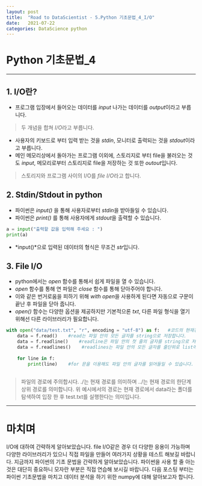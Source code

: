 ```yaml
---
layout: post
title:  "Road to DataScientist - 5.Python 기초문법_4_I/O"
date:   2021-07-22 
categories: DataScience python 
---
```

# Python 기초문법_4
---

## 1. I/O란?

* 프로그램 입장에서 들어오는 데이터를 *input* 나가는 데이터를 *output*이라고 부릅니다.
> 두 개념을 합쳐 *I/O*라고 부릅니다.
* 사용자의 키보드로 부터 입력 받는 것을 *stdin*, 모니터로 출력되는 것을 *stdout*이라고 부릅니다.
* 메인 메모리상에서 돌아가는 프로그램 이외에, 스토리지로 부터 file을 불러오는 것도 *input*, 메모리로부터 스토리지로 file을 저장하는 것 또한 *outout*입니다.
> 스토리지와 프로그램 사이의 I/O를 *file I/O*라고 합니다.

## 2. Stdin/Stdout in python

* 파이썬은 *input()* 을 통해 사용자로부터 *stdin*을 받아들일 수 있습니다.
* 파이썬은 *print()* 를 통해 사용자에게 *stdout*을 출력할 수 있습니다.

```python
a = input("출력할 값을 입력해 주세요 : ")
print(a)
```

* *input()*으로 입력된 데이터의 형식은 무조건 *str*입니다.

## 3.  File I/O

* python에서는 *open* 함수를 통해서 쉽게 파일을 열 수 있습니다.
* *open* 함수를 통해 연 파일은 *close* 함수를 통해 닫아주어야 합니다.
* 이와 같은 번거로움을 피하기 위해 *with open*을 사용하게 된다면 자동으로 구문이 끝난 후 파일을 닫아 줍니다.
* *open()* 함수는 다양한 옵션을 제공하지만 기본적으론 *txt*, 다른 파일 형식을 열기 위해선 다른 라이브러리가 필요합니다.

```python
with open("data/test.txt", "r", encoding = "utf-8") as f:   #코드의 현재경로에 있는 폴더 중 data라는 폴더에 입장하여 test.txt라는 파일을 엽니다.
    data = f.read()    #read는 파일 안의 모든 글자를 string으로 저장합니다.
    data = f.readline()    #readline은 파일 안의 첫 줄의 글자를 string으로 저장합니다.
    data = f.readlines()    #readlines는 파일 안의 모든 글자를 줄단위로 list에 저장합니다.
    
    for line in f:
        print(line)    #for 문을 이용해도 파일 안의 글자를 읽어들일 수 있습니다.
        
```

> 파일의 경로에 주의합시다. ./는 현재 경로를 의미하며 ../는 현재 경로의 한단계 상위 경로를 의미합니다. 위 예시에서의 경로는 현재 경로에서 data라는 폴더를 탐색하여 입장 한 후 test.txt를 실행한다는 의미입니다.

---
# 마치며

I/O에 대하여 간략하게 알아보았습니다. file I/O같은 경우 더 다양한 응용이 가능하며 다양한 라이브러리가 있으니 직접 파일을 만들어 여러가지 상황을 테스트 해보길 바랍니다. 지금까지 파이썬의 기초 문법을 간략하게 알아보았습니다. 파이썬을 사용 할 줄 아는 것은 대단히 중요하니 모자란 부분은 직접 연습해 보시길 바랍니다. 다음 포스팅 부터는 파이썬 기초문법을 마치고 데이터 분석을 하기 위한 numpy에 대해 알아보고자 합니다.